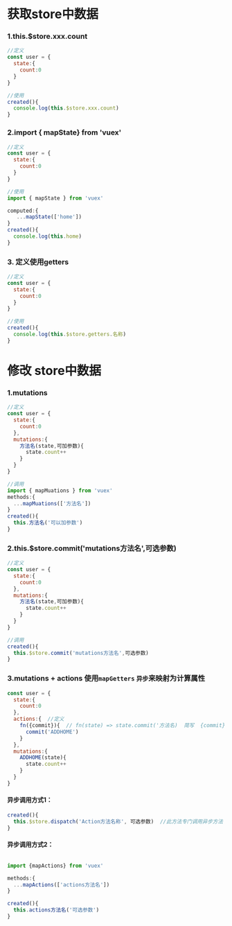 # **获取store中数据**

### 1.this.$store.xxx.count

```javascript
//定义
const user = { 
  state:{
    count:0
  }
}

//使用
created(){ 
  console.log(this.$store.xxx.count)
}
```

### 2.import { mapState} from 'vuex'

```javascript
//定义
const user = { 
  state:{
    count:0
  }
}

//使用
import { mapState } from 'vuex'  

computed:{
   ...mapState(['home'])
}
created(){
  console.log(this.home)
}
```

### 3. 定义使用getters

```javascript
//定义
const user = { 
  state:{
    count:0
  }
}

//使用
created(){
  console.log(this.$store.getters.名称)
}
```

# 修改 store中数据

### **1.mutations**

```javascript
//定义
const user = {
  state:{
    count:0
  },
  mutations:{
    方法名(state,可加参数){  
      state.count++
    }
  }
}

//调用
import { mapMuations } from 'vuex'
methods:{
  ...mapMuations(['方法名'])
}
created(){
  this.方法名('可以加参数')
}
```

### 2.this.$store.commit('mutations方法名',可选参数)

```javascript
//定义
const user = {
  state:{
    count:0
  },
  mutations:{
    方法名(state,可加参数){  
      state.count++
    }
  }
}

//调用
created(){
  this.$store.commit('mutations方法名',可选参数)
}
```

### 3.mutations + actions 使用`mapGetters` ``异步``来映射为计算属性



```javascript
const user = {
  state:{
    count:0
  },
  actions:{  //定义
    fn({commit}){  // fn(state) => state.commit('方法名)  简写  {commit}
      commit('ADDHOME')
    }
  },
  mutations:{
    ADDHOME(state){
      state.count++
    }
  }
}


```

#### 异步调用方式1：

```javascript
created(){
  this.$store.dispatch('Action方法名称', 可选参数)  //此方法专门调用异步方法
}
```



#### 异步调用方式2：

```javascript

import {mapActions} from 'vuex'

methods:{
  ...mapActions(['actions方法名'])
}

created(){
  this.actions方法名('可选参数')
}
```



